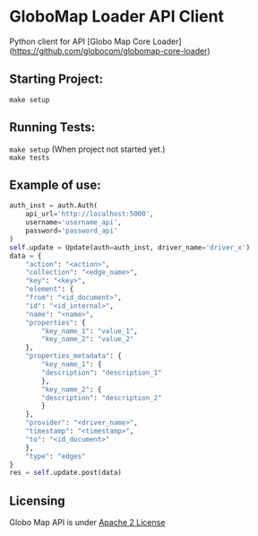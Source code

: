 # GloboMap Loader API Client

Python client for API [Globo Map Core Loader] (https://github.com/globocom/globomap-core-loader)

## Starting Project:

` make setup `

## Running Tests:

` make setup ` (When project not started yet.)<br>
` make tests `

## Example of use:
```python
auth_inst = auth.Auth(
    api_url='http://localhost:5000',
    username='username_api',
    password='password_api'
)
self.update = Update(auth=auth_inst, driver_name='driver_x')
data = {
    "action": "<action>",
    "collection": "<edge_name>",
    "key": "<key>",
    "element": {
    "from": "<id_document>",
    "id": "<id_internal>",
    "name": "<name>",
    "properties": {
        "key_name_1": "value_1",
        "key_name_2": "value_2"
    },
    "properties_metadata": {
        "key_name_1": {
        "description": "description_1"
        },
        "key_name_2": {
        "description": "description_2"
        }
    },
    "provider": "<driver_name>",
    "timestamp": "<timestamp>",
    "to": "<id_document>"
    },
    "type": "edges"
}
res = self.update.post(data)
```

## Licensing

Globo Map API is under [Apache 2 License](./LICENSE)

